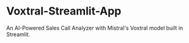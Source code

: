 # Voxtral-Streamlit-App
An AI-Powered Sales Call Analyzer with Mistral's Voxtral model built in Streamlit.
